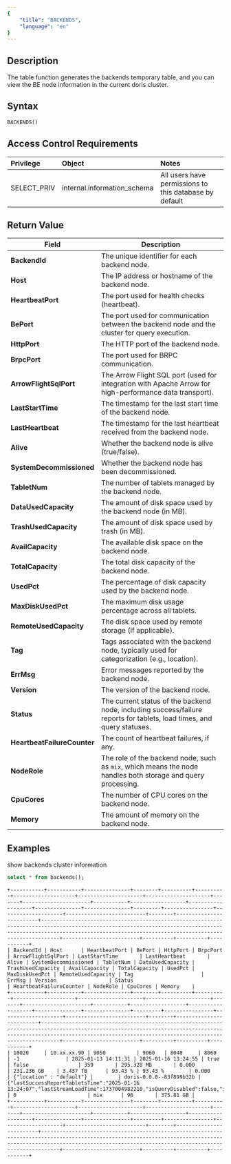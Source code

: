 ```yaml
---
{
    "title": "BACKENDS",
    "language": "en"
}
---
```


## Description

The table function generates the backends temporary table, and you can view the BE node information in the current doris cluster.

## Syntax
```sql
BACKENDS()
```

## Access Control Requirements

| Privilege  | Object | Notes |
| :--------- |:-------|:------|
| SELECT_PRIV | internal.information_schema | All users have permissions to this database by default |

## Return Value
| Field                       | Description                                                                                                            |
|-----------------------------|------------------------------------------------------------------------------------------------------------------------|
| **BackendId**               | The unique identifier for each backend node.                                                                           |
| **Host**                    | The IP address or hostname of the backend node.                                                                        |
| **HeartbeatPort**           | The port used for health checks (heartbeat).                                                                           |
| **BePort**                  | The port used for communication between the backend node and the cluster for query execution.                          |
| **HttpPort**                | The HTTP port of the backend node.                                                                                     |
| **BrpcPort**                | The port used for BRPC communication.                                                                                  |
| **ArrowFlightSqlPort**      | The Arrow Flight SQL port (used for integration with Apache Arrow for high-performance data transport).                |
| **LastStartTime**           | The timestamp for the last start time of the backend node.                                                             |
| **LastHeartbeat**           | The timestamp for the last heartbeat received from the backend node.                                                   |
| **Alive**                   | Whether the backend node is alive (true/false).                                                                        |
| **SystemDecommissioned**    | Whether the backend node has been decommissioned.                                                                      |
| **TabletNum**               | The number of tablets managed by the backend node.                                                                     |
| **DataUsedCapacity**        | The amount of disk space used by the backend node (in MB).                                                             |
| **TrashUsedCapacity**       | The amount of disk space used by trash (in MB).                                                                        |
| **AvailCapacity**           | The available disk space on the backend node.                                                                          |
| **TotalCapacity**           | The total disk capacity of the backend node.                                                                           |
| **UsedPct**                 | The percentage of disk capacity used by the backend node.                                                              |
| **MaxDiskUsedPct**          | The maximum disk usage percentage across all tablets.                                                                  |
| **RemoteUsedCapacity**      | The disk space used by remote storage (if applicable).                                                                 |
| **Tag**                     | Tags associated with the backend node, typically used for categorization (e.g., location).                             |
| **ErrMsg**                  | Error messages reported by the backend node.                                                                           |
| **Version**                 | The version of the backend node.                                                                                       |
| **Status**                  | The current status of the backend node, including success/failure reports for tablets, load times, and query statuses. |
| **HeartbeatFailureCounter** | The count of heartbeat failures, if any.                                                                               |
| **NodeRole**                | The role of the backend node, such as `mix`, which means the node handles both storage and query processing.           |
| **CpuCores**                | The number of CPU cores on the backend node.                                                                           |
| **Memory**                  | The amount of memory on the backend node.                                                                              |


## Examples
show backends cluster information
```sql
select * from backends();
```

```text
+-----------+-----------+---------------+--------+----------+----------+--------------------+---------------------+---------------------+-------+----------------------+-----------+------------------+-------------------+---------------+---------------+---------+----------------+--------------------+--------------------------+--------+-------------------------+------------------------------------------------------------------------------------------------------------------------------------------------------------------------------------------------------------------------+-------------------------+----------+----------+-----------+
| BackendId | Host      | HeartbeatPort | BePort | HttpPort | BrpcPort | ArrowFlightSqlPort | LastStartTime       | LastHeartbeat       | Alive | SystemDecommissioned | TabletNum | DataUsedCapacity | TrashUsedCapacity | AvailCapacity | TotalCapacity | UsedPct | MaxDiskUsedPct | RemoteUsedCapacity | Tag                      | ErrMsg | Version                 | Status                                                                                                                                                                                                                 | HeartbeatFailureCounter | NodeRole | CpuCores | Memory    |
+-----------+-----------+---------------+--------+----------+----------+--------------------+---------------------+---------------------+-------+----------------------+-----------+------------------+-------------------+---------------+---------------+---------+----------------+--------------------+--------------------------+--------+-------------------------+------------------------------------------------------------------------------------------------------------------------------------------------------------------------------------------------------------------------+-------------------------+----------+----------+-----------+
| 10020     | 10.xx.xx.90 | 9050          | 9060   | 8040     | 8060     | -1               | 2025-01-13 14:11:31 | 2025-01-16 13:24:55 | true  | false                | 359       | 295.328 MB       | 0.000             | 231.236 GB    | 3.437 TB      | 93.43 % | 93.43 %        | 0.000              | {"location" : "default"} |        | doris-0.0.0--83f899b32b | {"lastSuccessReportTabletsTime":"2025-01-16 13:24:07","lastStreamLoadTime":1737004982210,"isQueryDisabled":false,"isLoadDisabled":false,"isActive":true,"currentFragmentNum":0,"lastFragmentUpdateTime":1737004982195} | 0                       | mix      | 96       | 375.81 GB |
+-----------+-----------+---------------+--------+----------+----------+--------------------+---------------------+---------------------+-------+----------------------+-----------+------------------+-------------------+---------------+---------------+---------+----------------+--------------------+--------------------------+--------+-------------------------+------------------------------------------------------------------------------------------------------------------------------------------------------------------------------------------------------------------------+-------------------------+----------+----------+-----------+
```